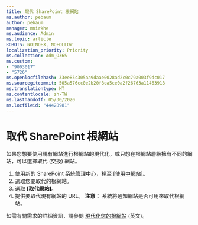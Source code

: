 ```yaml
---
title: 取代 SharePoint 根網站
ms.author: pebaum
author: pebaum
manager: mnirkhe
ms.audience: Admin
ms.topic: article
ROBOTS: NOINDEX, NOFOLLOW
localization_priority: Priority
ms.collection: Adm_O365
ms.custom:
- "9003017"
- "5726"
ms.openlocfilehash: 33ee85c305aa9daae0028ad2c0c79a003f9dc017
ms.sourcegitcommit: 505a576cc0e2b20f8ea5ce0a2f26763a11463918
ms.translationtype: HT
ms.contentlocale: zh-TW
ms.lasthandoff: 05/30/2020
ms.locfileid: "44428981"
---
```

# <a name="replace-the-sharepoint-root-site"></a>取代 SharePoint 根網站
如果您想要使用現有網站進行根網站的現代化，或只想在根網站層級擁有不同的網站，可以選擇取代 (交換) 網站。

1. 使用新的 SharePoint 系統管理中心，移至 [[使用中網站]](https://admin.microsoft.com/sharepoint?page=siteManagement&modern=true)。
2. 選取您要取代的根網站。
3. 選取 **[取代網站]**。
4. 提供要取代現有網站的 URL。 **注意：** 系統將通知網站是否可用來取代根網站。

如需有關需求的詳細資訊，請參閱 [現代化您的根網站](https://docs.microsoft.com/sharepoint/modern-root-site) (英文)。